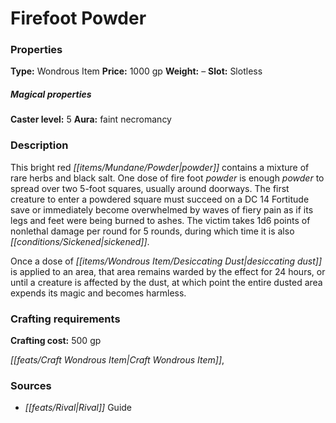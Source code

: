 ﻿---
Title: "Firefoot Powder"
Type: "Wondrous Item"
Price: "1000 gp"
Weight: "–"
Slot: "Slotless"
Caster level: "5"
Aura: "faint necromancy"
Description: |
  "This bright red powder contains a mixture of rare herbs and black salt. One dose of _fire foot powder_ is enough powder to spread over two 5-foot squares, usually around doorways. The first creature to enter a powdered square must succeed on a DC 14 Fortitude save or immediately become overwhelmed by waves of fiery pain as if its legs and feet were being burned to ashes. The victim takes 1d6 points of nonlethal damage per round for 5 rounds, during which time it is also sickened.
  Once a _dose of desiccating dust_ is applied to an area, that area remains warded by the effect for 24 hours, or until a creature is affected by the dust, at which point the entire dusted area expends its magic and becomes harmless."
Crafting cost: "500 gp"
Sources: "['Rival Guide']"
---

# Firefoot Powder

### Properties

**Type:** Wondrous Item **Price:** 1000 gp **Weight:** – **Slot:** Slotless

##### Magical properties

**Caster level:** 5 **Aura:** faint necromancy

### Description

This bright red _[[items/Mundane/Powder|powder]]_ contains a mixture of rare herbs and black salt. One dose of fire foot _powder_ is enough _powder_ to spread over two 5-foot squares, usually around doorways. The first creature to enter a powdered square must succeed on a DC 14 Fortitude save or immediately become overwhelmed by waves of fiery pain as if its legs and feet were being burned to ashes. The victim takes 1d6 points of nonlethal damage per round for 5 rounds, during which time it is also _[[conditions/Sickened|sickened]]_.

Once a dose of _[[items/Wondrous Item/Desiccating Dust|desiccating dust]]_ is applied to an area, that area remains warded by the effect for 24 hours, or until a creature is affected by the dust, at which point the entire dusted area expends its magic and becomes harmless.

### Crafting requirements

**Crafting cost:** 500 gp

_[[feats/Craft Wondrous Item|Craft Wondrous Item]]_,

### Sources

* _[[feats/Rival|Rival]]_ Guide
